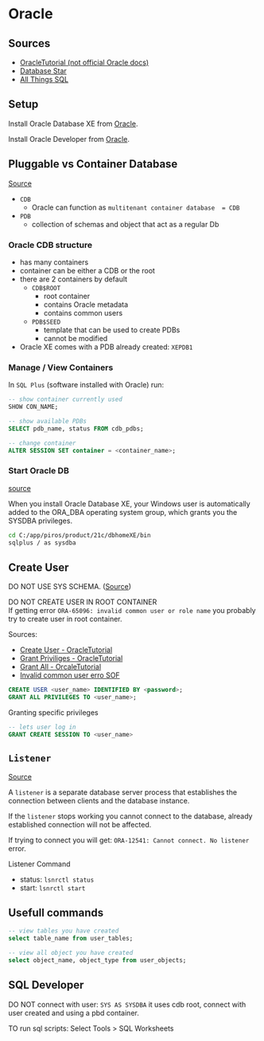 # Oracle

## Sources
- [OracleTutorial (not official Oracle docs)](https://www.oracletutorial.com/)
- [Database Star](https://www.databasestar.com/oracle-database/)
- [All Things SQL](https://blogs.oracle.com/sql/)

## Setup

Install Oracle Database XE from [Oracle](https://www.oracle.com/database/technologies/appdev/xe.html).

Install Oracle Developer from [Oracle](https://www.oracle.com/database/sqldeveloper/technologies/download/).

## Pluggable vs Container Database

[Source](https://www.databasestar.com/oracle-pdb/)

- `CDB`
    - Oracle can function as `multitenant container database  = CDB`
- `PDB`
    - collection of schemas and object that act as a regular Db


### Oracle CDB structure

- has many containers
- container can be either a CDB or the root
- there are 2 containers by default
    - `CDB$ROOT`
        - root container
        - contains Oracle metadata
        - contains common users
    - `PDB$SEED`
        - template that can be used to create PDBs
        - cannot be modified
- Oracle XE comes with a PDB already created: `XEPDB1`

### Manage / View Containers

In `SQL Plus` (software installed with Oracle) run:
```sql
-- show container currently used
SHOW CON_NAME;

-- show available PDBs
SELECT pdb_name, status FROM cdb_pdbs;

-- change container
ALTER SESSION SET container = <container_name>;
```

### Start Oracle DB

[source](https://docs.oracle.com/en/database/oracle/oracle-database/18/xeinw/connecting-oracle-database-xe.html)

When you install Oracle Database XE, your Windows user is automatically added to the ORA_DBA operating system group, which grants you the SYSDBA privileges.

```bash
cd C:/app/piros/product/21c/dbhomeXE/bin
sqlplus / as sysdba
```


## Create User

DO NOT USE SYS SCHEMA. ([Source](https://stackoverflow.com/questions/15377346/why-cannot-i-create-triggers-on-objects-owned-by-sys))

DO NOT CREATE USER IN ROOT CONTAINER<br>
If getting error `ORA-65096: invalid common user or role name`
you probably try to create user in root container.

Sources:
- [Create User - OracleTutorial](https://www.oracletutorial.com/oracle-administration/oracle-create-user/)
- [Grant Priviliges - OracleTutorial](https://www.oracletutorial.com/oracle-administration/oracle-grant/)
- [Grant All - OrcaleTutorial](https://www.oracletutorial.com/oracle-administration/oracle-grant-all-privileges-to-a-user/)
- [Invalid common user erro SOF](https://stackoverflow.com/questions/33330968/error-ora-65096-invalid-common-user-or-role-name-in-oracle-database)

```sql
CREATE USER <user_name> IDENTIFIED BY <password>;
GRANT ALL PRIVILEGES TO <user_name>;
```

Granting specific privileges
```sql
-- lets user log in
GRANT CREATE SESSION TO <user_name>
```


## `Listener`

[Source](https://www.oracletutorial.com/oracle-administration/oracle-listener/)

A `listener` is a separate database server process that establishes the connection between clients and the database instance.

If the `listener` stops working you cannot connect to the database, already established connection will not be affected.

If trying to connect you will get: `ORA-12541: Cannot connect. No listener` error.

Listener Command
- status: `lsnrctl status`
- start: `lsnrctl start`


## Usefull commands

```sql
-- view tables you have created
select table_name from user_tables;

-- view all object you have created
select object_name, object_type from user_objects;
```


## SQL Developer

DO NOT connect with user: `SYS AS SYSDBA` it uses cdb root, connect with user created and using a pbd container.


TO run sql scripts:
Select Tools > SQL Worksheets




